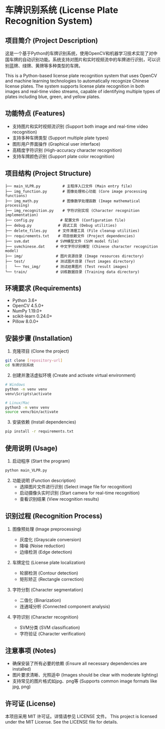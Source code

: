 # 车牌识别系统 (License Plate Recognition System)

## 项目简介 (Project Description)

这是一个基于Python的车牌识别系统，使用OpenCV和机器学习技术实现了对中国车牌的自动识别功能。系统支持对图片和实时视频流中的车牌进行识别，可以识别蓝牌、绿牌、黄牌等多种类型的车牌。

This is a Python-based license plate recognition system that uses OpenCV and machine learning technologies to automatically recognize Chinese license plates. The system supports license plate recognition in both images and real-time video streams, capable of identifying multiple types of plates including blue, green, and yellow plates.

## 功能特点 (Features)

- 支持图片和实时视频流识别 (Support both image and real-time video recognition)
- 支持多种车牌类型 (Support multiple plate types)
- 图形用户界面操作 (Graphical user interface)
- 高精度字符识别 (High-accuracy character recognition)
- 支持车牌颜色识别 (Support plate color recognition)

## 项目结构 (Project Structure)

```
├── main_VLPR.py          # 主程序入口文件 (Main entry file)
├── img_function.py       # 图像处理核心功能 (Core image processing functions)
├── img_math.py           # 图像数学处理函数 (Image mathematical processing)
├── img_recognition.py    # 字符识别实现 (Character recognition implementation)
├── config.py            # 配置文件 (Configuration file)
├── debug.py            # 调试工具 (Debug utilities)
├── delete_files.py     # 文件清理工具 (File cleanup utilities)
├── requirements.txt    # 项目依赖文件 (Project dependencies)
├── svm.dat            # SVM模型文件 (SVM model file)
├── svmchinese.dat     # 中文字符识别模型 (Chinese character recognition model)
├── img/               # 图片资源目录 (Image resources directory)
├── test/              # 测试图片目录 (Test images directory)
│   └── Yes_img/       # 测试结果图片 (Test result images)
└── train/             # 训练数据目录 (Training data directory)
```

## 环境要求 (Requirements)

- Python 3.6+
- OpenCV 4.5.0+
- NumPy 1.19.0+
- scikit-learn 0.24.0+
- Pillow 8.0.0+

## 安装步骤 (Installation)

1. 克隆项目 (Clone the project)
```bash
git clone [repository-url]
cd 车牌识别系统
```

2. 创建并激活虚拟环境 (Create and activate virtual environment)
```bash
# Windows
python -m venv venv
venv\Scripts\activate

# Linux/Mac
python3 -m venv venv
source venv/bin/activate
```

3. 安装依赖 (Install dependencies)
```bash
pip install -r requirements.txt
```

## 使用说明 (Usage)

1. 启动程序 (Start the program)
```bash
python main_VLPR.py
```

2. 功能说明 (Function description)
   - 选择图片文件进行识别 (Select image file for recognition)
   - 启动摄像头实时识别 (Start camera for real-time recognition)
   - 查看识别结果 (View recognition results)

## 识别过程 (Recognition Process)

1. 图像预处理 (Image preprocessing)
   - 灰度化 (Grayscale conversion)
   - 降噪 (Noise reduction)
   - 边缘检测 (Edge detection)

2. 车牌定位 (License plate localization)
   - 轮廓检测 (Contour detection)
   - 矩形矫正 (Rectangle correction)

3. 字符分割 (Character segmentation)
   - 二值化 (Binarization)
   - 连通域分析 (Connected component analysis)

4. 字符识别 (Character recognition)
   - SVM分类 (SVM classification)
   - 字符验证 (Character verification)

## 注意事项 (Notes)

- 确保安装了所有必要的依赖 (Ensure all necessary dependencies are installed)
- 图片要求清晰、光照适中 (Images should be clear with moderate lighting)
- 支持常见的图片格式如jpg、png等 (Supports common image formats like jpg, png)

## 许可证 (License)

本项目采用 MIT 许可证。详情请参见 LICENSE 文件。
This project is licensed under the MIT License. See the LICENSE file for details.
